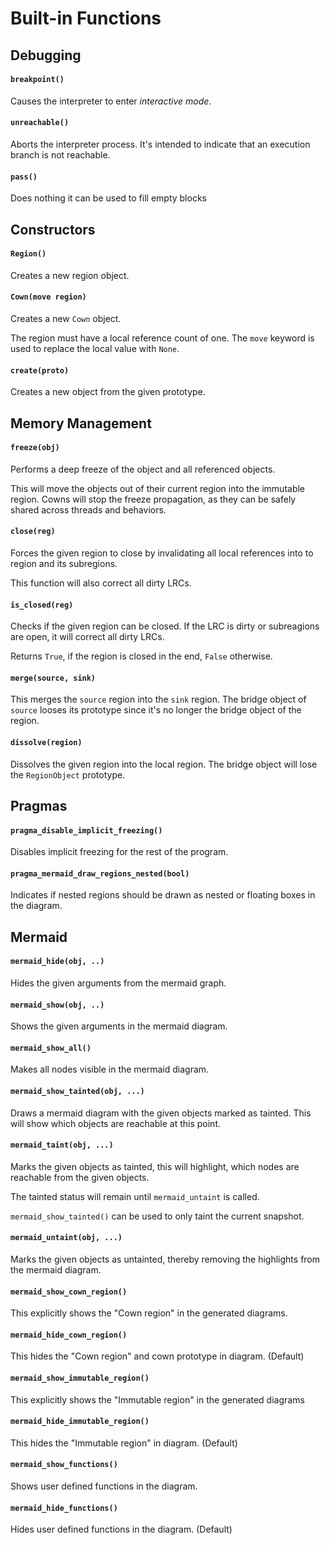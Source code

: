 # Built-in Functions

## Debugging

#### `breakpoint()`

Causes the interpreter to enter *interactive mode*.

#### `unreachable()`

Aborts the interpreter process. It's intended to indicate that an execution branch is not reachable.

#### `pass()`

Does nothing it can be used to fill empty blocks

## Constructors

#### `Region()`

Creates a new region object.

#### `Cown(move region)`

Creates a new `Cown` object.

The region must have a local reference count of one. The `move` keyword is used to replace the local value with `None`.

#### `create(proto)`

Creates a new object from the given prototype.

## Memory Management

#### `freeze(obj)`

Performs a deep freeze of the object and all referenced objects.

This will move the objects out of their current region into the immutable region. Cowns will stop the freeze propagation, as they can be safely shared across threads and behaviors.

#### `close(reg)`

Forces the given region to close by invalidating all local references into to region and its subregions.

This function will also correct all dirty LRCs.

#### `is_closed(reg)`

Checks if the given region can be closed. If the LRC is dirty or subreagions are open, it will correct all dirty LRCs.

Returns `True`, if the region is closed in the end, `False` otherwise.

#### `merge(source, sink)`

This merges the `source` region into the `sink` region. The bridge object of `source` looses its prototype
since it's no longer the bridge object of the region.

#### `dissolve(region)`

Dissolves the given region into the local region. The bridge object will lose the `RegionObject` prototype.

## Pragmas

#### `pragma_disable_implicit_freezing()`

Disables implicit freezing for the rest of the program.

#### `pragma_mermaid_draw_regions_nested(bool)`

Indicates if nested regions should be drawn as nested or floating boxes in the diagram.

## Mermaid

#### `mermaid_hide(obj, ..)`

Hides the given arguments from the mermaid graph. 

#### `mermaid_show(obj, ..)`

Shows the given arguments in the mermaid diagram. 

#### `mermaid_show_all()`

Makes all nodes visible in the mermaid diagram.

#### `mermaid_show_tainted(obj, ...)`

Draws a mermaid diagram with the given objects marked as tainted. This will show which objects are reachable at this point.

#### `mermaid_taint(obj, ...)`

Marks the given objects as tainted, this will highlight, which nodes are reachable from the given objects.

The tainted status will remain until `mermaid_untaint` is called.

`mermaid_show_tainted()` can be used to only taint the current snapshot.

#### `mermaid_untaint(obj, ...)`

Marks the given objects as untainted, thereby removing the highlights from the mermaid diagram.

#### `mermaid_show_cown_region()`

This explicitly shows the "Cown region" in the generated diagrams.

#### `mermaid_hide_cown_region()`

This hides the "Cown region" and cown prototype in diagram. (Default)

#### `mermaid_show_immutable_region()`

This explicitly shows the "Immutable region" in the generated diagrams

#### `mermaid_hide_immutable_region()`

This hides the "Immutable region" in diagram. (Default)

#### `mermaid_show_functions()`

Shows user defined functions in the diagram.

#### `mermaid_hide_functions()`

Hides user defined functions in the diagram. (Default)
